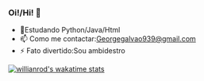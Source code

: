### Oi!/Hi! 👋

- 🌱Estudando Python/Java/Html
- 📫 Como me contactar:Georgegalvao939@gmail.com 
- ⚡ Fato divertido:Sou ambidestro

[![willianrod's wakatime stats](https://github-readme-stats.vercel.app/api/wakatime?username=GGG710)](https://github.com/anuraghazra/github-readme-stats)

  







